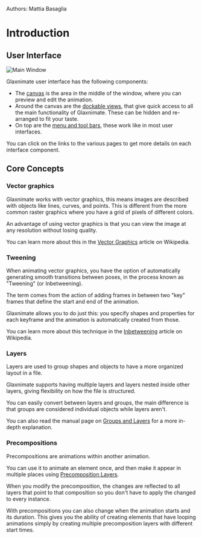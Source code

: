 Authors: Mattia Basaglia

# Introduction

## User Interface

![Main Window](/img/screenshots/main_window/main_window.png)

Glaxnimate user interface has the following components:

* The [canvas](ui/canvas.md) is the area in the middle of the window, where you
  can preview and edit the animation.
* Around the canvas are the [dockable views](ui/docks.md), that give quick access
  to all the main functionality of Glaxnimate.
  These can be hidden and re-arranged to fit your taste.
* On top are the [menu and tool bars](ui/menus.md), these work like in most user interfaces.

You can click on the links to the various pages to get more details on each interface component.


## Core Concepts

### Vector graphics

Glaxnimate works with vector graphics, this means images are described with
objects like lines, curves, and points. This is different from the more common
raster graphics where you have a grid of pixels of different colors.

An advantage of using vector graphics is that you can view the image at any
resolution without losing quality.

You can learn more about this in the [Vector Graphics](https://en.wikipedia.org/wiki/Vector_graphics)
article on Wikipedia.

### Tweening

When animating vector graphics, you have the option of automatically generating
smooth transitions between poses, in the process known as "Tweening" (or Inbetweening).

The term comes from the action of adding frames in between two "key" frames
that define the start and end of the animation.

Glaxnimate allows you to do just this: you specify shapes and properties
for each keyframe and the animation is automatically created from those.

You can learn more about this technique in the [Inbetweening](https://en.wikipedia.org/wiki/Inbetweening)
article on Wikipedia.

### Layers

Layers are used to group shapes and objects to have a more organized layout in a file.

Glaxnimate supports having multiple layers and layers nested inside other layers,
giving flexibility on how the file is structured.

You can easily convert between layers and groups, the main difference is that
groups are considered individual objects while layers aren't.

You can also read the manual page on [Groups and Layers](shapes.md#group) for a
more in-depth explanation.

### Precompositions

Precompositions are animations within another animation.

You can use it to animate an element once, and then make it appear in multiple
places using [Precomposition Layers](shapes.md#precomposition-layer).

When you modify the precomposition, the changes are reflected to all layers that
point to that composition so you don't have to apply the changed to every instance.

With precompositions you can also change when the animation starts and its duration.
This gives you the ability of creating elements that have looping animations simply
by creating multiple precomposition layers with different start times.

